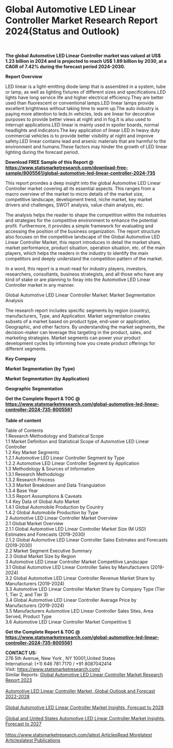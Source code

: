 <h1>Global Automotive LED Linear Controller Market Research Report 2024(Status and Outlook)</h1><br/><p><strong>The global Automotive LED Linear Controller market was valued at US$ 1.23 billion in 2024 and is projected to reach US$ 1.89 billion by 2030, at a <strong>CAGR</strong> of 7.42% during the forecast period 2024-2030.</strong></p><p><strong>Report Overview</strong></p><p>LED linear is a light-emitting diode lamp that is assembled in a system, tube or lamp, as well as lighting fixtures of different sizes and specifications.LED lights have long service life and higher electrical efficiency.They are better used than fluorescent or conventional lamps.LED linear lamps provide excellent brightness without taking time to warm up.The auto industry is paying more attention to leds.In vehicles, leds are linear for decorative purposes to provide better views at night and in fog.It is also used to interrupt applications.LED linear is mainly used in spoiler boards, normal headlights and indicators.The key application of linear LED in heavy duty commercial vehicles is to provide better visibility at night and improve safety.LED linear contains lead and arsenic materials that are harmful to the environment and humans.These factors may hinder the growth of LED linear lighting during the forecast period.</p><p><strong>Download FREE Sample of this Report @ <a href="https://www.statsmarketresearch.com/download-free-sample/8005561/global-automotive-led-linear-controller-2024-735">https://www.statsmarketresearch.com/download-free-sample/8005561/global-automotive-led-linear-controller-2024-735</a></strong></p><p>This report provides a deep insight into the global Automotive LED Linear Controller market covering all its essential aspects. This ranges from a macro overview of the market to micro details of the market size, competitive landscape, development trend, niche market, key market drivers and challenges, SWOT analysis, value chain analysis, etc.</p><p>The analysis helps the reader to shape the competition within the industries and strategies for the competitive environment to enhance the potential profit. Furthermore, it provides a simple framework for evaluating and accessing the position of the business organization. The report structure also focuses on the competitive landscape of the Global Automotive LED Linear Controller Market, this report introduces in detail the market share, market performance, product situation, operation situation, etc. of the main players, which helps the readers in the industry to identify the main competitors and deeply understand the competition pattern of the market.</p><p>In a word, this report is a must-read for industry players, investors, researchers, consultants, business strategists, and all those who have any kind of stake or are planning to foray into the Automotive LED Linear Controller market in any manner.</p><p>Global Automotive LED Linear Controller Market: Market Segmentation Analysis</p><p>The research report includes specific segments by region (country), manufacturers, Type, and Application. Market segmentation creates subsets of a market based on product type, end-user or application, Geographic, and other factors. By understanding the market segments, the decision-maker can leverage this targeting in the product, sales, and marketing strategies. Market segments can power your product development cycles by informing how you create product offerings for different segments.</p><p><strong>Key Company</strong></p><p><strong>Market Segmentation (by Type)</strong></p><p><strong>Market Segmentation (<strong>by Application</strong>)</strong></p><p><strong>Geographic Segmentation</strong></p><div><b>Get the Complete Report & TOC @ <a href="https://www.statsmarketresearch.com/global-automotive-led-linear-controller-2024-735-8005561">https://www.statsmarketresearch.com/global-automotive-led-linear-controller-2024-735-8005561</a></b></div><br><b>Table of content</b><p>Table of Contents<br />1 Research Methodology and Statistical Scope<br />1.1 Market Definition and Statistical Scope of Automotive LED Linear Controller<br />1.2 Key Market Segments<br />1.2.1 Automotive LED Linear Controller Segment by Type<br />1.2.2 Automotive LED Linear Controller Segment by Application<br />1.3 Methodology & Sources of Information<br />1.3.1 Research Methodology<br />1.3.2 Research Process<br />1.3.3 Market Breakdown and Data Triangulation<br />1.3.4 Base Year<br />1.3.5 Report Assumptions & Caveats<br />1.4 Key Data of Global Auto Market<br />1.4.1 Global Automobile Production by Country<br />1.4.2 Global Automobile Production by Type<br />2 Automotive LED Linear Controller Market Overview<br />2.1 Global Market Overview<br />2.1.1 Global Automotive LED Linear Controller Market Size (M USD) Estimates and Forecasts (2019-2030)<br />2.1.2 Global Automotive LED Linear Controller Sales Estimates and Forecasts (2019-2030)<br />2.2 Market Segment Executive Summary<br />2.3 Global Market Size by Region<br />3 Automotive LED Linear Controller Market Competitive Landscape<br />3.1 Global Automotive LED Linear Controller Sales by Manufacturers (2019-2024)<br />3.2 Global Automotive LED Linear Controller Revenue Market Share by Manufacturers (2019-2024)<br />3.3 Automotive LED Linear Controller Market Share by Company Type (Tier 1, Tier 2, and Tier 3)<br />3.4 Global Automotive LED Linear Controller Average Price by Manufacturers (2019-2024)<br />3.5 Manufacturers Automotive LED Linear Controller Sales Sites, Area Served, Product Type<br />3.6 Automotive LED Linear Controller Market Competitive S<br><div><b>Get the Complete Report & TOC @ <a href="https://www.statsmarketresearch.com/global-automotive-led-linear-controller-2024-735-8005561">https://www.statsmarketresearch.com/global-automotive-led-linear-controller-2024-735-8005561</a></b></div></p> <b>CONTACT US:</b><br>276 5th Avenue, New York , NY 10001,United States<br>International: (+1) 646 781 7170 / +91 8087042414<br>Visit: <a href="https://www.statsmarketresearch.com/">https://www.statsmarketresearch.com/</a><br>Similar Reports: <a href="https://www.statsmarketresearch.com/global-automotive-led-linear-controller-2024-735-8005561">Global Automotive LED Linear Controller Market Research Report 2023</a><br/><br/><a href="https://www.statsmarketresearch.com/global-automotive-led-linear-controller-2024-735-8005561">Automotive LED Linear Controller Market, Global Outlook and Forecast 2022-2028</a><br/><br/><a href="https://www.statsmarketresearch.com/global-automotive-led-linear-controller-2024-735-8005561">Global Automotive LED Linear Controller Market Insights, Forecast to 2028</a><br/><br/><a href="https://www.statsmarketresearch.com/global-automotive-led-linear-controller-2024-735-8005561">Global and United States Automotive LED Linear Controller Market Insights, Forecast to 2027</a><br/><br/><a href="https://gyeongbokgung.com">https://www.statsmarketresearch.com/</a><a href="https://hallyeomaritime.com">latest Articles</a><a href="https://jingwansa.com">Read More</a><a href=https://nguoiviet.jp/">latest Articles</a><a href="https://www.intelmarketresearch.com/">latest Publications</a>